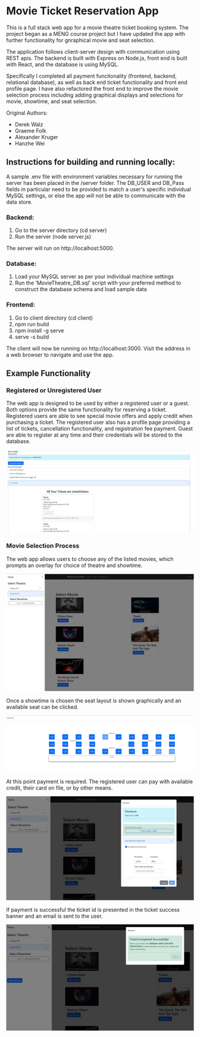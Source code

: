 # Movie Ticket Reservation App

This is a full stack web app for a movie theatre ticket booking system. The project began as a MENG course project but I have updated the app with further functionality for gnraphical movie and seat selection. 

The application follows client-server design with communication using REST apis. The backend is built with Express on Node.js, front end is built with React, and the database is using MySQL. 

Specifically I completed all payment funcitonality (frontend, backend, relational database), as well as back end ticket functionality and front end profile page. 
I have also refactored the front end to improve the movie selection process including adding graphical displays and selections for movie, showtime, and seat selection.  

Original Authors: 
- Derek Walz 
- Graeme Folk
- Alexander Kruger
- Hanzhe Wei

## Instructions for building and running locally:

A sample .env file with environment variables necessary for running the server has been placed in the /server folder. The DB_USER and DB_Pass fields in particular need to be provided to match a user's specific individual MySQL settings, or else the app will not be able to communicate with the data store.

### Backend:
1. Go to the server directory (cd server)
2. Run the server (node server.js)

The server will run on http://localhost:5000. 

### Database:
1. Load your MySQL server as per your individual machine settings
2. Run the 'MovieTheatre_DB.sql' script with your preferred method to construct the database schema and load sample data

### Frontend:
1. Go to client directory (cd client)
2. npm run build
3. npm install -g serve
4. serve -s build

The client will now be running on http://localhost:3000. Visit the address in a web browser to navigate and use the app.

## Example Functionality
### Registered or Unregistered User

The web app is designed to be used by either a registered user or a guest. Both options provide the same functionality for reserving a ticket. Registered users are able to see special movie offers and apply credit when purchasing a ticket. The registered user also has a profile page providing a list of tickets, cancellation functionality, and registration fee payment. Guest are able to register at any time and their credentials will be stored to the database. 

![Profile Page](Screenshots/profile_page.png)

### Movie Selection Process

The web app allows users to choose any of the listed movies, which prompts an overlay for choice of theatre and showtime. 

![Movie Listings](Screenshots/movie_selection.png)

Once a showtime is chosen the seat layout is shown graphically and an available seat can be clicked. 

![Seat Selection](Screenshots/seat_selection.png)

At this point payment is required. The registered user can pay with available credit, their card on file, or by other means.

![Payment Page](Screenshots/make_payment.png)

If payment is successful the ticket id is presented in the ticket success banner and an email is sent to the user. 

![Ticket Successful](Screenshots/ticket_success.png)




